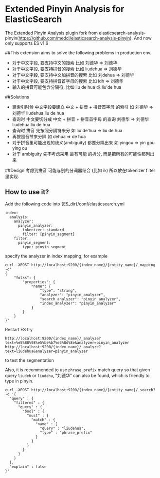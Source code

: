 Extended Pinyin Analysis for ElasticSearch
========================================

The Extended Pinyin Analysis plugin fork from elasticsearch-analysis-pinyin(https://github.com/medcl/elasticsearch-analysis-pinyin).
And now only supports ES v1.6

##This extension aims to solve the following problems in production env.

 * 对于中文字段, 要支持中文的搜索 比如 刘德华 => 刘德华
 * 对于中文字段, 要支持拼音的搜索 比如 liudehua => 刘德华
 * 对于中文字段, 要支持中文加拼音的搜索 比如 刘dehua => 刘德华
 * 对于中文字段, 要支持拼音首字母的搜索 比如 ldh => 刘德华
 * 输入的拼音可能包含分隔符, 比如 liu de hua 或 liu'de'hua

##Solutions
  * 建索引时候 中文字段要建立 中文 + 拼音 + 拼音首字母 的索引 如 刘德华 => 刘德华 liudehua liu de hua
  * 查询时 中文要切分成 中文 + 拼音 + 拼音首字母 的查询 刘德华 => 刘德华 liudehua liu de hua
  * 查询时 拼音 先按照分隔符来分 如 liu'de'hua => liu de hua
  * 再按照音节来分隔 如 dehua => de hua
  * 对于拼音里可能出现的歧义(ambiguity) 都要分隔出来 如 yingou => yin gou ying ou
  * 对于 ambiguity 先不考虑采用 最有可能 的拆分, 而是把所有的可能性都列出来

##Design
考虑到拼音 可能与别的分词器结合 (比如 ik) 所以放在tokenizer filter 里实现.


## How to use it?

Add the following code into {ES_dir}/conf/elasticsearch.yml

    index:
      analysis:
        analyzer:
          pinyin_analyzer:
            tokenizer: standard
            filter: [pinyin_segment]
        filter:
          pinyin_segment:
            type: pinyin_segment

specify the analyzer in index mapping, for example

    curl -XPOST http://localhost:9200/{index_name}/{entity_name}/_mapping -d'
    {
        "folks": {
            "properties": {
                "name": {
                    "type": "string",
                    "analyzer": "pinyin_analyzer",
                    "search_analyzer": "pinyin_analyzer",
                    "index_analyzer": "pinyin_analyzer"
                }
            }
        }
    }'

Restart ES
try

    http://localhost:9200/{index_name}/_analyze?text=%e5%88%98%e5%be%b7%e5%8d%8e&analyzer=pinyin_analyzer
    http://localhost:9200/{index_name}/_analyze?text=liudehua&analyzer=pinyin_analyzer

to test the segmentation

Also, it is recommended to use `phrase_prefix` match query so that given query `liudeh` or `liudehu`, "刘德华" can also be found,
which is friendly to type in pinyin.

    curl -XPOST http://localhost:9200/{index_name}/{entity_name}/_search? -d '{
      "query" : {
        "filtered" : {
          "query" : {
            "bool" : {
              "must" : {
                "match" : {
                  "name" : {
                    "query" : "liudehua",
                    "type" : "phrase_prefix"
                  }
                }
              }
            }
          }
        }
      },
      "explain" : false
    }'




